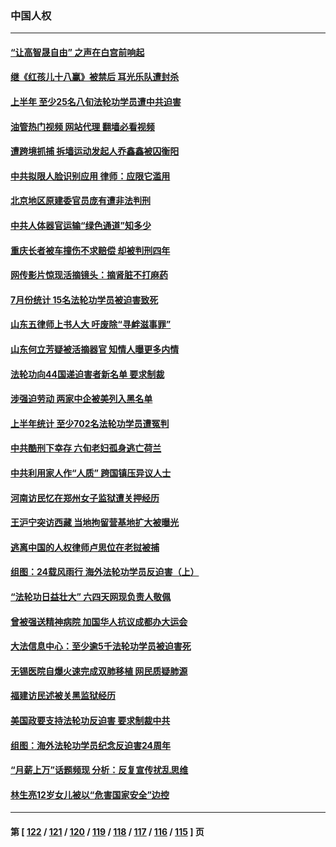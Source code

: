 ### 中国人权
---
#### [“让高智晟自由” 之声在白宫前响起](../../pages/ncid278/n14053747.md?08150445) 
#### [继《红孩儿十八赢》被禁后 耳光乐队遭封杀](../../pages/ncid278/n14053648.md?08150445) 
#### [上半年 至少25名八旬法轮功学员遭中共迫害](../../pages/ncid278/n14048655.md?08150445) 
#### [油管热门视频 网站代理 翻墙必看视频](http://138.2.39.72:81/youtube.html?epic-marker?08150445)
#### [遭跨境抓捕 拆墙运动发起人乔鑫鑫被囚衡阳](../../pages/ncid278/n14051147.md?08150445) 
#### [中共拟限人脸识别应用 律师：应限它滥用](../../pages/ncid278/n14050613.md?08150445) 
#### [北京地区原建委官员庞有遭非法判刑](../../pages/ncid278/n14049897.md?08150445) 
#### [中共人体器官运输“绿色通道”知多少](../../pages/ncid278/n14049098.md?08150445) 
#### [重庆长者被车撞伤不求赔偿 却被判刑四年](../../pages/ncid278/n14049521.md?08150445) 
#### [网传影片惊现活摘镜头：摘肾脏不打麻药](../../pages/ncid278/n14048671.md?08150445) 
#### [7月份统计 15名法轮功学员被迫害致死](../../pages/ncid278/n14048158.md?08150445) 
#### [山东五律师上书人大 吁废除“寻衅滋事罪”](../../pages/ncid278/n14048338.md?08150445) 
#### [山东何立芳疑被活摘器官 知情人曝更多内情](../../pages/ncid278/n14047530.md?08150445) 
#### [法轮功向44国递迫害者新名单 要求制裁](../../pages/ncid278/n14046082.md?08150445) 
#### [涉强迫劳动 两家中企被美列入黑名单](../../pages/ncid278/n14045950.md?08150445) 
#### [上半年统计 至少702名法轮功学员遭冤判](../../pages/ncid278/n14045278.md?08150445) 
#### [中共酷刑下幸存 六旬老妇孤身逃亡荷兰](../../pages/ncid278/n14041415.md?08150445) 
#### [中共利用家人作“人质” 跨国镇压异议人士](../../pages/ncid278/n14044867.md?08150445) 
#### [河南访民忆在郑州女子监狱遭关押经历](../../pages/ncid278/n14044743.md?08150445) 
#### [王沪宁突访西藏 当地拘留营基地扩大被曝光](../../pages/ncid278/n14043963.md?08150445) 
#### [逃离中国的人权律师卢思位在老挝被捕](../../pages/ncid278/n14043849.md?08150445) 
#### [组图：24载风雨行 海外法轮功学员反迫害（上）](../../pages/ncid278/n14031583.md?08150445) 
#### [“法轮功日益壮大” 六四天网现负责人敬佩](../../pages/ncid278/n14043464.md?08150445) 
#### [曾被强送精神病院 加国华人抗议成都办大运会](../../pages/ncid278/n14043386.md?08150445) 
#### [大法信息中心：至少逾5千法轮功学员被迫害死](../../pages/ncid278/n14043255.md?08150445) 
#### [无锡医院自爆火速完成双肺移植 网民质疑肺源](../../pages/ncid278/n14041831.md?08150445) 
#### [福建访民述被关黑监狱经历](../../pages/ncid278/n14042942.md?08150445) 
#### [美国政要支持法轮功反迫害 要求制裁中共](../../pages/ncid278/n14042656.md?08150445) 
#### [组图：海外法轮功学员纪念反迫害24周年](../../pages/ncid278/n14037675.md?08150445) 
#### [“月薪上万”话题频现 分析：反复宣传扰乱思维](../../pages/ncid278/n14042204.md?08150445) 
#### [林生亮12岁女儿被以“危害国家安全”边控](../../pages/ncid278/n14042116.md?08150445) 

---
#### 第 [ [122](./122.md?08150445) / [121](./121.md?08150445) / [120](./120.md?08150445) / [119](./119.md?08150445) / [118](./118.md?08150445) / [117](./117.md?08150445) / [116](./116.md?08150445) / [115](./115.md?08150445) ] 页

